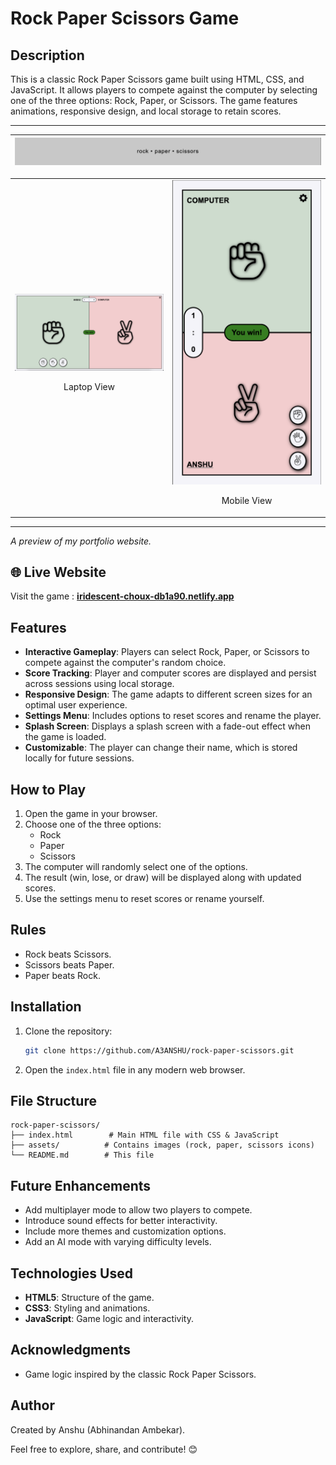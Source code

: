 # Rock Paper Scissors Game

## Description
This is a classic Rock Paper Scissors game built using HTML, CSS, and JavaScript. It allows players to compete against the computer by selecting one of the three options: Rock, Paper, or Scissors. The game features animations, responsive design, and local storage to retain scores.

---

<table>
  <thead>
    <tr>
      <th align="center">
        <img src="https://github.com/A3ANSHU/rock-paper-scissors/blob/main/assets/title.png" alt="title">
      </th>
    </tr>
  </thead>
</table>

<table width="100%">

  <tbody>
    <tr>
      <td align="center" style="width: 50%;">
        <img src="https://github.com/A3ANSHU/rock-paper-scissors/blob/main/assets/laptop.png" alt="Laptop View" style="max-width: 100%; height: auto;">
        <p>Laptop View</p>
      </td>
      <td align="center" style="width: 50%;">
        <img src="https://github.com/A3ANSHU/rock-paper-scissors/blob/main/assets/mobile.png" alt="Mobile View" style="max-width: 100%; height: auto;">
        <p>Mobile View</p>
      </td>
    </tr>
  </tbody>
</table>



---

*A preview of my portfolio website.*


## 🌐 **Live Website**
Visit the game : **[iridescent-choux-db1a90.netlify.app](https://iridescent-choux-db1a90.netlify.app/)**

## Features
- **Interactive Gameplay**: Players can select Rock, Paper, or Scissors to compete against the computer's random choice.
- **Score Tracking**: Player and computer scores are displayed and persist across sessions using local storage.
- **Responsive Design**: The game adapts to different screen sizes for an optimal user experience.
- **Settings Menu**: Includes options to reset scores and rename the player.
- **Splash Screen**: Displays a splash screen with a fade-out effect when the game is loaded.
- **Customizable**: The player can change their name, which is stored locally for future sessions.

## How to Play
1. Open the game in your browser.
2. Choose one of the three options:
   - Rock
   - Paper
   - Scissors
3. The computer will randomly select one of the options.
4. The result (win, lose, or draw) will be displayed along with updated scores.
5. Use the settings menu to reset scores or rename yourself.

## Rules
- Rock beats Scissors.
- Scissors beats Paper.
- Paper beats Rock.

## Installation
1. Clone the repository:
   ```bash
   git clone https://github.com/A3ANSHU/rock-paper-scissors.git
   ```
2. Open the `index.html` file in any modern web browser.

## File Structure
```
rock-paper-scissors/
├── index.html        # Main HTML file with CSS & JavaScript
├── assets/          # Contains images (rock, paper, scissors icons)
└── README.md        # This file
```

## Future Enhancements
- Add multiplayer mode to allow two players to compete.
- Introduce sound effects for better interactivity.
- Include more themes and customization options.
- Add an AI mode with varying difficulty levels.

## Technologies Used
- **HTML5**: Structure of the game.
- **CSS3**: Styling and animations.
- **JavaScript**: Game logic and interactivity.

## Acknowledgments
- Game logic inspired by the classic Rock Paper Scissors.

## Author
<p>Created by Anshu (Abhinandan Ambekar).</p>
<p>Feel free to explore, share, and contribute! 😊</p>

